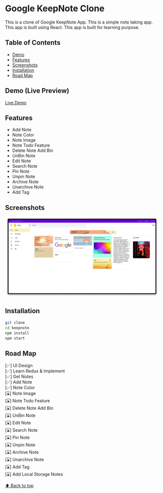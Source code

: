 # Google KeepNote Clone

This is a clone of Google KeepNote App. This is a simple note taking app. This app is built using React. This app is built for learning purpose.

## Table of Contents

- [Demo](#demo)
- [Features](#features)
- [Screenshots](#screenshots)
- [Installation](#installation)
- [Road Map](#road-map)

## Demo (Live Preview)

[Live Demo](https://azateser.github.io/google-keep-note-clone/dist/index.html)

## Features

- Add Note
- Note Color
- Note Image
- Note Todo Feature
- Delete Note Add Bin
- UnBin Note
- Edit Note
- Search Note
- Pin Note
- Unpin Note
- Archive Note
- Unarchive Note
- Add Tag

## Screenshots

![Screenshot](./readme_assets/ss1.png)

## Installation

```bash
git clone 
cd keepnote
npm install
npm start
```


## Road Map

[✅] UI Design <br />
[✅] Learn Redux & Implement <br />
[✅] Get Notes <br />
[✅] Add Note <br />
[✅] Note Color <br />
[⌛] Note Image <br />
[⌛] Note Todo Feature <br />
[⌛] Delete Note Add Bin <br />
[⌛] UnBin Note <br />
[⌛] Edit Note <br />
[⌛] Search Note <br />
[⌛] Pin Note <br />
[⌛] Unpin Note <br />
[⌛] Archive Note <br />
[⌛] Unarchive Note <br />
[⌛] Add Tag <br />
[⌛] Add Local Storage Notes <br />


[⬆ Back to top](#table-of-contents)

